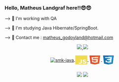 ### Hello, Matheus Landgraf here!!😎😎

--> 🔭 I'm working with QA

--> 🌱 I'm studying Java Hibernate/SpringBoot.

--> 💬 Contact me : matheus_godoyland@hotmail.com

<div align="center">
  <a href="https://github.com/GodoyLandgraf">
  <img height="180em" src="https://github-readme-stats.vercel.app/api?username=GodoyLandgraf&show_icons=true&theme=buefy &include_all_commits=true&count_private=true&hide=issues,stars"/>
  <img height="180em" src="https://github-readme-stats.vercel.app/api/top-langs/?username=GodoyLandgraf&layout=compact&langs_count=7&theme=buefy&hide=css,javascript,html "/>
</div>
<div align="center" style="display: inline_block"><br>
   <img align="center" alt="smk-java" height="30" width="40" src="https://cdn.jsdelivr.net/gh/devicons/devicon/icons/java/java-original.svg">
  <img align="center" alt="smk-Js" height="30" width="40" src="https://raw.githubusercontent.com/devicons/devicon/master/icons/javascript/javascript-plain.svg">
  <img align="center" alt="smk-HTML" height="30" width="40" src="https://raw.githubusercontent.com/devicons/devicon/master/icons/html5/html5-original.svg">
  <img align="center" alt="smk-CSS" height="30" width="40" src="https://raw.githubusercontent.com/devicons/devicon/master/icons/css3/css3-original.svg">
</div>
  
#####
 
<div align="center"> 
	

  <a href = "mailto:godoylandgraf@gmail.com"><img src="https://img.shields.io/badge/-Gmail-%23333?style=for-the-badge&logo=gmail&logoColor=white" target="_blank"></a>
  <a href="https://www.linkedin.com/in/matheus-godoy-landgraf-2a0a40191/" target="_blank"><img src="https://img.shields.io/badge/-LinkedIn-%230077B5?style=for-the-badge&logo=linkedin&logoColor=white" target="_blank"></a> 
 
</div>

